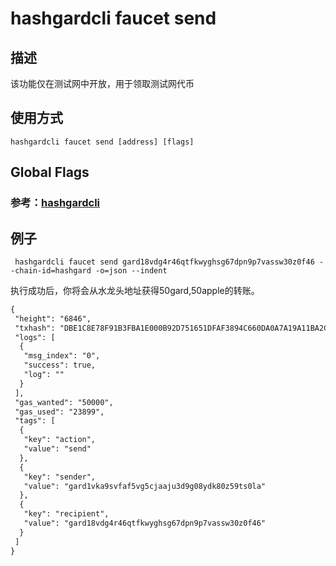 # hashgardcli faucet send

## 描述

该功能仅在测试网中开放，用于领取测试网代币

## 使用方式

```
hashgardcli faucet send [address] [flags]
```

## Global Flags

 ### 参考：[hashgardcli](../README.md)

## 例子

```shell
 hashgardcli faucet send gard18vdg4r46qtfkwyghsg67dpn9p7vassw30z0f46 --chain-id=hashgard -o=json --indent
```

执行成功后，你将会从水龙头地址获得50gard,50apple的转账。

```txt
{
 "height": "6846",
 "txhash": "DBE1C8E78F91B3FBA1E000B92D751651DFAF3894C660DA0A7A19A11BA2CE7A56",
 "logs": [
  {
   "msg_index": "0",
   "success": true,
   "log": ""
  }
 ],
 "gas_wanted": "50000",
 "gas_used": "23899",
 "tags": [
  {
   "key": "action",
   "value": "send"
  },
  {
   "key": "sender",
   "value": "gard1vka9svfaf5vg5cjaaju3d9g08ydk80z59ts0la"
  },
  {
   "key": "recipient",
   "value": "gard18vdg4r46qtfkwyghsg67dpn9p7vassw30z0f46"
  }
 ]
}
```